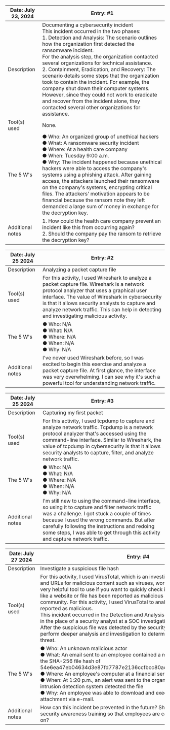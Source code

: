 | Date: July 23, 2024 | Entry: #1 |
| ------------------- | --------- | 
| Description  | Documenting a cybersecurity incident </br>  This incident occurred in the two phases:</br> 1.	Detection and Analysis: The scenario outlines how the organization first detected the ransomware incident.</br> For the analysis step, the organization contacted several organizations for technical assistance.</br> 2.	Containment, Eradication, and Recovery: The scenario details some steps that the organization took to contain the incident. For example, the company shut down their computer systems. However, since they could not work to eradicate and recover from the incident alone, they contacted several other organizations for assistance.| 
| Tool(s) used | None. |
| The 5 W's  | ●	Who: An organized group of unethical hackers </br> ●	What: A ransomware security incident </br>  ●	Where: At a health care company </br> ●	When: Tuesday 9:00 a.m. </br> ●	Why: The incident happened because unethical hackers were able to access the company's systems using a phishing attack. After gaining access, the attackers launched their ransomware on the company's systems, encrypting critical files. The attackers' motivation appears to be financial because the ransom note they left demanded a large sum of money in exchange for the decryption key. |
| Additional notes | 1.	How could the health care company prevent an incident like this from occurring again? </br>2.	Should the company pay the ransom to retrieve the decryption key?|




| Date: July 25 2024 | Entry: #2 |
| ------------------- | --------- | 
| Description  | Analyzing a packet capture file | 
| Tool(s) used | For this activity, I used Wireshark to analyze a packet capture file. Wireshark is a network protocol analyzer that uses a graphical user interface. The value of Wireshark in cybersecurity is that it allows security analysts to capture and analyze network traffic. This can help in detecting and investigating malicious activity. |
| The 5 W's  | ●	Who: N/A </br> ●	What: N/A </br> ●	Where: N/A </br> ●	When: N/A </br> ●	Why: N/A </br> |
| Additional notes | I've never used Wireshark before, so I was excited to begin this exercise and analyze a packet capture file. At first glance, the interface was very overwhelming. I can see why it's such a powerful tool for understanding network traffic.|



| Date: July 25 2024 | Entry: #3|
| ------------------- | --------- | 
| Description  | Capturing my first packet | 
| Tool(s) used | For this activity, I used tcpdump to capture and analyze network traffic. Tcpdump is a network protocol analyzer that's accessed using the command-line interface. Similar to Wireshark, the value of tcpdump in cybersecurity is that it allows security analysts to capture, filter, and analyze network traffic.|
| The 5 W's  | ●	Who: N/A </br> ●	What: N/A </br> ●	Where: N/A </br> ● When: N/A</br>  ●	Why: N/A </br> |
| Additional notes | I'm still new to using the command-line interface, so using it to capture and filter network traffic was a challenge. I got stuck a couple of times because I used the wrong commands. But after carefully following the instructions and redoing some steps, I was able to get through this activity and capture network traffic.|


| Date: July 27 2024 | Entry: #4|
| ------------------- | --------- | 
| Description  | Investigate a suspicious file hash | 
| Tool(s) used | For this activity, I used VirusTotal, which is an investigative tool that analyzes files and URLs for malicious content such as viruses, worms, trojans, and more.  It's a very helpful tool to use if you want to quickly check if an indicator of compromise like a website or file has been reported as malicious by others in the cybersecurity community. For this activity, I used VirusTotal to analyze a file hash, which was reported as malicious.</br> This incident occurred in the Detection and Analysis phase. The scenario put me in the place of a security analyst at a SOC investigating a suspicious file hash. After the suspicious file was detected by the security systems in place, I had to perform deeper analysis and investigation to determine if the alert signified a real threat. |
| The 5 W's  | ●	Who: An unknown malicious actor </br> ●	What: An email sent to an employee contained a malicious file attachment with the SHA-256 file hash of 54e6ea47eb04634d3e87fd7787e2136ccfbcc80ade34f246a12cf93bab527f6b </br> ●	Where: An employee's computer at a financial services company </br> ●	When: At 1:20 p.m., an alert was sent to the organization's SOC after the intrusion detection system detected the file </br> ●	Why: An employee was able to download and execute a malicious file attachment via e-mail.|
| Additional notes | How can this incident be prevented in the future? Should we consider improving security awareness training so that employees are careful with what they click on? |

